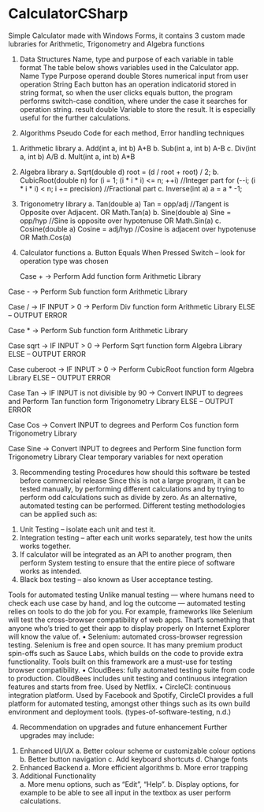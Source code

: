 # CalculatorCSharp
Simple Calculator made with Windows Forms, it contains 3 custom made lubraries for Arithmetic, Trigonometry and Algebra functions


1.	Data Structures
Name, type and purpose of each variable in table format
The table below shows variables used in the Calculator app.
Name	Type	Purpose
operand	double	Stores numerical input from user
operation	String	Each button has an operation indicatorid stored in string format, so when the user clicks equals button, the program performs switch-case condition, where under the case it searches for operation string.
result	double	Variable to store the result. It is especially useful for the further calculations.

2.	Algorithms
Pseudo Code for each method, Error handling techniques
1)	Arithmetic library
a.	Add(int a, int b)
A+B
b.	Sub(int a, int b)
A-B
c.	Div(int a, int b)
A/B
d.	Mult(int a, int b)
A*B
2)	Algebra library
a.	Sqrt(double d)
root = (d / root + root) / 2;
b.	CubicRoot(double n)
for (i = 1; (i * i * i) <= n; ++i)        //Integer part
            for (--i; (i * i * i) < n; i += precision) //Fractional part
c.	Inverse(int a)
 a = a * -1;
3)	Trigonometry library
a.	Tan(double a)
Tan = opp/adj //Tangent is Opposite over Adjacent.
OR Math.Tan(a)
b.	Sine(double a)
Sine = opp/hyp //Sine is opposite over hypotenuse 
OR Math.Sin(a)
c.	Cosine(double a)
Cosine = adj/hyp //Cosine is adjacent over hypotenuse
OR Math.Cos(a)

4)	Calculator functions
a.	Button Equals
When Pressed
	Switch – look for operation type was chosen

	Case + -> Perform Add function form Arithmetic Library

Case - -> Perform Sub function form Arithmetic Library

Case / -> IF INPUT > 0 -> Perform Div function form Arithmetic Library
	ELSE – OUTPUT ERROR

Case * -> Perform Sub function form Arithmetic Library

Case sqrt -> IF INPUT > 0 -> Perform Sqrt function form Algebra Library
	ELSE – OUTPUT ERROR

Case cuberoot -> IF INPUT > 0 -> Perform CubicRoot function form Algebra Library
	ELSE – OUTPUT ERROR

Case Tan -> IF INPUT is not divisible by 90 -> Convert INPUT to degrees and Perform Tan function form Trigonometry Library
	ELSE – OUTPUT ERROR

Case Cos -> Convert INPUT to degrees and Perform Cos function form Trigonometry Library

Case Sine -> Convert INPUT to degrees and Perform Sine function form Trigonometry Library
		Clear temporary variables for next operation

3.	Recommending testing Procedures
how should this software be tested before commercial release
Since this is not a large program, it can be tested manually, by performing different calculations and by trying to perform odd calculations such as divide by zero. As an alternative, automated testing can be performed.
Different testing methodologies can be applied such as: 
1)	Unit Testing – isolate each unit and test it.
2)	Integration testing – after each unit works separately, test how the units works together.
3)	If calculator will be integrated as an API to another program, then perform System testing to ensure that the entire piece of software works as intended.
4)	Black box testing – also known as User acceptance testing.

Tools for automated testing
Unlike manual testing — where humans need to check each use case by hand, and log the outcome — automated testing relies on tools to do the job for you.
For example, frameworks like Selenium will test the cross-browser compatibility of web apps. That’s something that anyone who’s tried to get their app to display properly on Internet Explorer will know the value of.
•	Selenium: automated cross-browser regression testing. Selenium is free and open source. It has many premium product spin-offs such as Sauce Labs, which builds on the code to provide extra functionality. Tools built on this framework are a must-use for testing browser compatibility.
•	CloudBees: fully automated testing suite from code to production. CloudBees includes unit testing and continuous integration features and starts from free. Used by Netflix.
•	CircleCI: continuous integration platform. Used by Facebook and Spotify, CircleCI provides a full platform for automated testing, amongst other things such as its own build environment and deployment tools.
(types-of-software-testing, n.d.)

4.	Recommendation on upgrades and future enhancement
Further upgrades may include: 
1)	Enhanced UI/UX
a.	Better colour scheme or customizable colour options
b.	Better button navigation
c.	Add keyboard shortcuts
d.	Change fonts
2)	Enhanced Backend
a.	More efficient algorithms
b.	More error trapping
3)	Additional Functionality	
a.	More menu options, such as “Edit”, “Help”.
b.	Display options, for example to be able to see all input in the textbox as user perform calculations.
